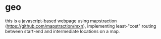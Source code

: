 # geo
this is a javascript-based webpage using mapstraction (https://github.com/mapstraction/mxn), implementing least-"cost" routing between start-end and intermediate locations on a map.
